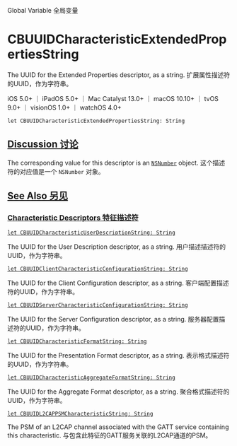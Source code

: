 Global Variable 全局变量

# CBUUIDCharacteristicExtendedPropertiesString 

The UUID for the Extended Properties descriptor, as a string.
扩展属性描述符的UUID，作为字符串。

iOS 5.0+ ｜ iPadOS 5.0+ ｜ Mac Catalyst 13.0+ ｜ macOS 10.10+ ｜ tvOS 9.0+ ｜ visionOS 1.0+ ｜ watchOS 4.0+ 

```
let CBUUIDCharacteristicExtendedPropertiesString: String
```



## [Discussion 讨论](https://developer.apple.com/documentation/corebluetooth/cbuuidcharacteristicextendedpropertiesstring#Discussion)

The corresponding value for this descriptor is an [`NSNumber`](https://developer.apple.com/documentation/foundation/nsnumber) object.
这个描述符的对应值是一个 `NSNumber` 对象。



## [See Also 另见](https://developer.apple.com/documentation/corebluetooth/cbuuidcharacteristicextendedpropertiesstring#see-also)

### [Characteristic Descriptors 特征描述符](https://developer.apple.com/documentation/corebluetooth/cbuuidcharacteristicextendedpropertiesstring#Characteristic-Descriptors)

[`let CBUUIDCharacteristicUserDescriptionString: String`](https://developer.apple.com/documentation/corebluetooth/cbuuidcharacteristicuserdescriptionstring)

The UUID for the User Description descriptor, as a string.
用户描述描述符的UUID，作为字符串。

[`let CBUUIDClientCharacteristicConfigurationString: String`](https://developer.apple.com/documentation/corebluetooth/cbuuidclientcharacteristicconfigurationstring)

The UUID for the Client Configuration descriptor, as a string.
客户端配置描述符的UUID，作为字符串。

[`let CBUUIDServerCharacteristicConfigurationString: String`](https://developer.apple.com/documentation/corebluetooth/cbuuidservercharacteristicconfigurationstring)

The UUID for the Server Configuration descriptor, as a string.
服务器配置描述符的UUID，作为字符串。

[`let CBUUIDCharacteristicFormatString: String`](https://developer.apple.com/documentation/corebluetooth/cbuuidcharacteristicformatstring)

The UUID for the Presentation Format descriptor, as a string.
表示格式描述符的UUID，作为字符串。

[`let CBUUIDCharacteristicAggregateFormatString: String`](https://developer.apple.com/documentation/corebluetooth/cbuuidcharacteristicaggregateformatstring)

The UUID for the Aggregate Format descriptor, as a string.
聚合格式描述符的UUID，作为字符串。

[`let CBUUIDL2CAPPSMCharacteristicString: String`](https://developer.apple.com/documentation/corebluetooth/cbuuidl2cappsmcharacteristicstring)

The PSM of an L2CAP channel associated with the GATT service containing this characteristic.
与包含此特征的GATT服务关联的L2CAP通道的PSM。
